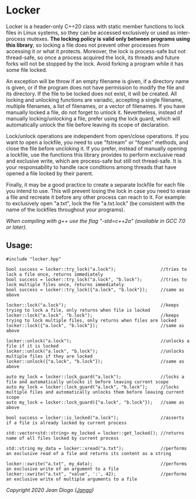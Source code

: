 # Locker

Locker is a header-only C++20 class with static member functions to lock files in Linux systems, so they can be accessed exclusively or used as inter-process mutexes. **The locking policy is valid only between programs using this library**, so locking a file does not prevent other processes from accessing it or what it protects. Moreover, the lock is process-safe but not thread-safe, so once a process acquired the lock, its threads and future forks will not be stopped by the lock. Avoid forking a program while it has some file locked.

An exception will be throw if an empty filename is given, if a directory name is given, or if the program does not have permission to modify the file and its directory. If the file to be locked does not exist, it will be created. All locking and unlocking functions are variadic, accepting a single filename, multiple filenames, a list of filenames, or a vector of filenames. If you have manually locked a file, do not forget to unlock it. Nevertheless, instead of manually locking/unlocking a file, prefer using the lock guard, which will automatically unlock the file before leaving its scope of declaration.

Lock/unlock operations are independent from open/close operations. If you want to open a lockfile, you need to use "fstream" or "fopen" methods, and close the file before uncloking it. If you prefer, instead of manually opening a lockfile, use the functions this library provides to perform exclusive read and exclusive write, which are process-safe but still not thread-safe. It is your responsability to handle race conditions among threads that have opened a file locked by their parent.

Finally, it may be a good practice to create a separate lockfile for each file you intend to use. This will prevent losing the lock in case you need to erase a file and recreate it before any other process can reach to it. For example: to exclusively open "a.txt", lock the file "a.txt.lock" (be consistent with the name of the lockfiles throughout your programs).

*When compiling with g++ use the flag "-std=c++2a" (available in GCC 7.0 or later).*

## Usage:

    #include "locker.hpp"
    
    bool success = locker::try_lock("a.lock");                 //tries to lock a file once, returns immediately
	bool success = locker::try_lock("a.lock", "b.lock");       //tries to lock multiple files once, returns immediately
	bool success = locker::try_lock({"a.lock", "b.lock"});     //same as above
    
	locker::lock("a.lock");                                    //keeps trying to lock a file, only returns when file is locked
	locker::lock("a.lock", "b.lock");                          //keeps trying to lock multiple files, only returns when files are locked
	locker::lock({"a.lock", "b.lock"});                        //same as above
    
	locker::unlock("a.lock");                                  //unlocks a file if it is locked
	locker::unlock("a.lock", "b.lock");                        //unlocks multiple files if they are locked
	locker::unlock({"a.lock", "b.lock"});                      //same as above
    
	auto my_lock = locker::lock_guard("a.lock");               //locks a file and automatically unlocks it before leaving current scope
	auto my_lock = locker::lock_guard("a.lock", "b.lock");     //locks multiple files and automatically unlocks them before leaving current scope
	auto my_lock = locker::lock_guard({"a.lock", "b.lock"});   //same as above
    
	bool success = locker::is_locked("a.lock");                //asserts if a file is already locked by current process
	
	std::vector<std::string> my_locked = locker::get_locked(); //returns name of all files locked by current process
    
	std::string my_data = locker::xread("a.txt");              //performs an exclusive read of a file and returns its content as a string
    
	locker::xwrite("a.txt", my_data);                          //performs an exclusive write of an argument to a file
	locker::xwrite("a.txt", "value", ':', 42);                 //performs an exclusive write of multiple arguments to a file

*Copyright 2020 Jean Diogo ([Jango](mailto:jeandiogo@gmail.com))*
